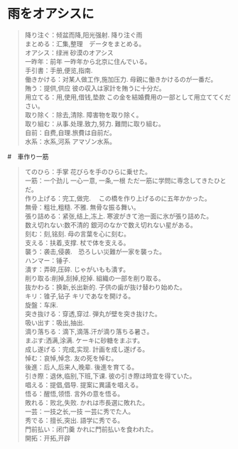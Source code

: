# 雨をオアシスに
>降り注ぐ：倾盆而降,阳光强射. 降り注ぐ雨</br>
>まとめる：汇集,整理　データをまとめる。</br>
>オアシス：绿洲 砂漠のオアシス</br>
>一昨年：前年 一昨年から北京に住んでいる。</br>
>手引書：手册,便览,指南.</br>
>働きかける：对某人做工作,施加压力. 母親に働きかけるのが一番だ。</br>
>賄う：提供,供应  彼の収入は家計を賄うに十分だ。</br>
>用立てる：用,使用,借钱,垫款 この金を結婚費用の一部として用立ててください。</br>
>取り除く：除去,清除. 障害物を取り除く。</br>
>取り組む：从事.处理.致力,努力.  難問に取り組む。</br>
>自前：自费,自理.旅費は自前だ。</br>
>水系：水系,河系  アマゾン水系。</br>

#　車作り一筋
>てのひら：手掌 花びらを手のひらに乗せた。</br>
>一筋：一个劲儿 一心一意, 一条,一根 ただ一筋に学問に専念してきたひとだ。</br>
>作り上げる：完工,做完. 　この橋を作り上げるのに五年かかった。</br>
>無骨：粗壮,粗糙. 不雅. 無骨な振る舞い。</br>
>張り詰める：紧张,结上,冻上.  寒波がきて池一面に氷が張り詰めた。</br>
>数え切れない:数不清的  銀河のなかで数え切れない星がある。</br>
>刻む：刻,铭刻. 母の言葉を心に刻む。</br>
>支える：扶着,支撑. 杖で体を支える。</br>
>襲う：袭击,侵袭.　恐ろしい災難が一家を襲った。</br>
>ハンマー：锤子. </br>
>潰す：弄碎,压碎.  じゃがいもも潰す。</br>
>削り取る:削掉,刮掉,挖掉. 組織の一部を削り取る。</br>
>抜かわる：换新,长出新的. 子供の歯が抜け替わり始めた。</br>
>キリ：锥子,钻子 キリであなを開ける。</br>
>旋盤：车床.</br>
>突き抜ける：穿透,穿过. 弾丸が壁を突き抜けた。</br>
>吸い出す：吸出,抽出.</br>
>滴り落ちる：滴下,滴落.汗が滴り落ちる暑さ。</br>
>まぶす:洒满,涂满.  ケーキに砂糖をまぶす。</br>
>成し遂げる：完成,实现.  計画を成し遂げる。</br>
>悼む：哀悼,悼念. 友の死を悼む。</br>
>後進：后人,后来人,晚辈. 後進を育てる。</br>
>引き際：退休,临别,下班,下课. 彼の引き際は時宜を得ていた。</br>
>唱える：提倡,倡导. 提案に異議を唱える。</br>
>悟る：醒悟,领悟. 言外の意を悟る。</br>
>敗れる：败北,失败. かれは市長選に敗れた。</br>
>一芸：一技之长,一技 一芸に秀でた人。</br>
>秀でる：擅长,突出. 語学に秀でる。</br>
>門前払い：闭门羹  かれに門前払いを食われた。</br>
>開拓：开拓,开辟 </br>
